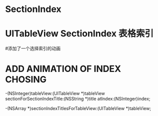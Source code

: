 # SectionIndex

# UITableView SectionIndex 表格索引 

#添加了一个选择索引的动画

# ADD ANIMATION OF INDEX CHOSING

-(NSInteger)tableView:(UITableView *)tableView sectionForSectionIndexTitle:(NSString *)title atIndex:(NSInteger)index;

-(NSArray *)sectionIndexTitlesForTableView:(UITableView *)tableView;
